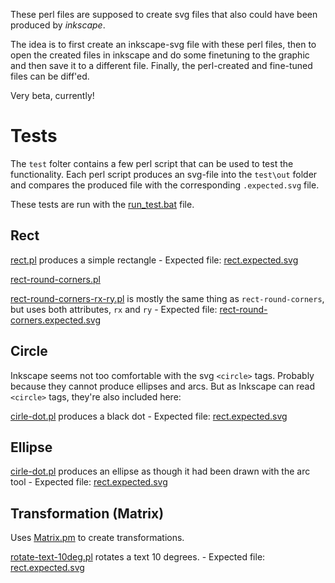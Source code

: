 These perl files are supposed to create svg files that also could have been produced by *inkscape*.

The idea is to first create an inkscape-svg file with these perl files, then to open the created files
in inkscape and do some finetuning to the graphic and then save it to a different file. Finally, the
perl-created and fine-tuned files can be diff'ed.

Very beta, currently!


# Tests

The `test` folter contains a few perl script that can be used to test the functionality. Each perl script produces an svg-file into the `test\out` folder and
compares the produced file with the corresponding `.expected.svg` file.

These tests are run with the [run_test.bat](https://raw.github.com/ReneNyffenegger/development_misc/master/graphic/svg/inkscape/perl/Inkscape.pm/test/run_test.bat) file.

## Rect


[rect.pl](https://raw.github.com/ReneNyffenegger/development_misc/master/graphic/svg/inkscape/perl/Inkscape.pm/test/rect.pl) produces a simple rectangle -
Expected file: [rect.expected.svg](https://raw.github.com/ReneNyffenegger/development_misc/master/graphic/svg/inkscape/perl/Inkscape.pm/test/rect.expected.svg) 

[rect-round-corners.pl](https://raw.github.com/ReneNyffenegger/development_misc/master/graphic/svg/inkscape/perl/Inkscape.pm/test/rect-round-corners.pl) 

[rect-round-corners-rx-ry.pl](https://raw.github.com/ReneNyffenegger/development_misc/master/graphic/svg/inkscape/perl/Inkscape.pm/test/rect-round-corners-rx-ry.pl) 
is mostly the same thing as `rect-round-corners`, but uses both attributes, `rx` and `ry` - Expected file: [rect-round-corners.expected.svg](https://raw.github.com/ReneNyffenegger/development_misc/master/graphic/svg/inkscape/perl/Inkscape.pm/test/rect-round-corners-rx-ry.expected.svg) 

## Circle

Inkscape seems not too comfortable with the svg `<circle>` tags. Probably because they cannot produce ellipses and arcs. But as Inkscape can read `<circle>` tags,
they're also included here:

[cirle-dot.pl](https://raw.github.com/ReneNyffenegger/development_misc/master/graphic/svg/inkscape/perl/Inkscape.pm/test/cirle-dot.pl) produces a black dot -
Expected file: [rect.expected.svg](https://raw.github.com/ReneNyffenegger/development_misc/master/graphic/svg/inkscape/perl/Inkscape.pm/test/cirle-dot.expected.svg) 

## Ellipse

[cirle-dot.pl](https://raw.github.com/ReneNyffenegger/development_misc/master/graphic/svg/inkscape/perl/Inkscape.pm/test/ellipse.pl) produces an ellipse as though it had been drawn
with the arc tool - Expected file: [rect.expected.svg](https://raw.github.com/ReneNyffenegger/development_misc/master/graphic/svg/inkscape/perl/Inkscape.pm/test/ellipse.expected.svg) 

## Transformation (Matrix)

Uses [Matrix.pm](https://raw.github.com/ReneNyffenegger/development_misc/master/graphic/svg/inkscape/perl/Inkscape.pm/Matrix.pm) to create transformations.


[rotate-text-10deg.pl](https://raw.github.com/ReneNyffenegger/development_misc/master/graphic/svg/inkscape/perl/Inkscape.pm/test/rotate-text-10deg.pl) rotates a text
10 degrees. - Expected file: [rect.expected.svg](https://raw.github.com/ReneNyffenegger/development_misc/master/graphic/svg/inkscape/perl/Inkscape.pm/test/rotate-text-10deg.expected.svg) 
